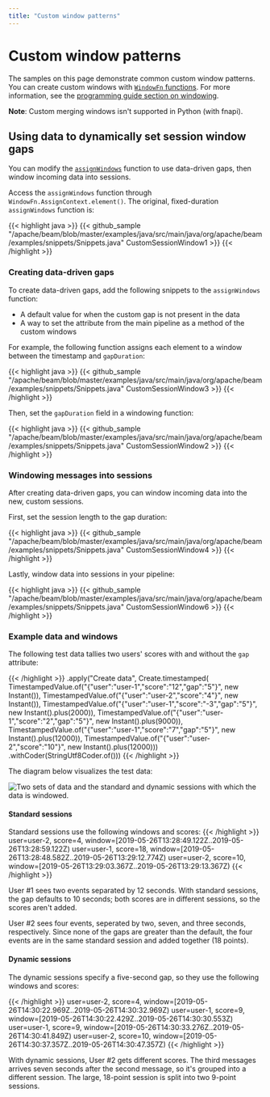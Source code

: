 ```yaml
---
title: "Custom window patterns"
---
```

<!--
Licensed under the Apache License, Version 2.0 (the "License");
you may not use this file except in compliance with the License.
You may obtain a copy of the License at

http://www.apache.org/licenses/LICENSE-2.0

Unless required by applicable law or agreed to in writing, software
distributed under the License is distributed on an "AS IS" BASIS,
WITHOUT WARRANTIES OR CONDITIONS OF ANY KIND, either express or implied.
See the License for the specific language governing permissions and
limitations under the License.
-->

# Custom window patterns
The samples on this page demonstrate common custom window patterns. You can create custom windows with [`WindowFn` functions](/documentation/programming-guide/#provided-windowing-functions). For more information, see the [programming guide section on windowing](/documentation/programming-guide/#windowing).

**Note**: Custom merging windows isn't supported in Python (with fnapi).

## Using data to dynamically set session window gaps

You can modify the [`assignWindows`](https://beam.apache.org/releases/javadoc/current/index.html?org/apache/beam/sdk/transforms/windowing/SlidingWindows.html) function to use data-driven gaps, then window incoming data into sessions.

Access the `assignWindows` function through `WindowFn.AssignContext.element()`. The original, fixed-duration `assignWindows` function is:

{{< highlight java >}}
{{< github_sample "/apache/beam/blob/master/examples/java/src/main/java/org/apache/beam/examples/snippets/Snippets.java" CustomSessionWindow1 >}}
{{< /highlight >}}

### Creating data-driven gaps
To create data-driven gaps, add the following snippets to the `assignWindows` function:
- A default value for when the custom gap is not present in the data 
- A way to set the attribute from the main pipeline as a method of the custom windows

For example, the following function assigns each element to a window between the timestamp and `gapDuration`:

{{< highlight java >}}
{{< github_sample "/apache/beam/blob/master/examples/java/src/main/java/org/apache/beam/examples/snippets/Snippets.java" CustomSessionWindow3 >}}
{{< /highlight >}}

Then, set the `gapDuration` field in a windowing function:

{{< highlight java >}}
{{< github_sample "/apache/beam/blob/master/examples/java/src/main/java/org/apache/beam/examples/snippets/Snippets.java" CustomSessionWindow2 >}}
{{< /highlight >}}

### Windowing messages into sessions
After creating data-driven gaps, you can window incoming data into the new, custom sessions.

First, set the session length to the gap duration:

{{< highlight java >}}
{{< github_sample "/apache/beam/blob/master/examples/java/src/main/java/org/apache/beam/examples/snippets/Snippets.java" CustomSessionWindow4 >}}
{{< /highlight >}}

Lastly, window data into sessions in your pipeline:

{{< highlight java >}}
{{< github_sample "/apache/beam/blob/master/examples/java/src/main/java/org/apache/beam/examples/snippets/Snippets.java" CustomSessionWindow6 >}}
{{< /highlight >}}

### Example data and windows
The following test data tallies two users' scores with and without the `gap` attribute:

{{< /highlight >}}
.apply("Create data", Create.timestamped(
            TimestampedValue.of("{\"user\":\"user-1\",\"score\":\"12\",\"gap\":\"5\"}", new Instant()),
            TimestampedValue.of("{\"user\":\"user-2\",\"score\":\"4\"}", new Instant()),
            TimestampedValue.of("{\"user\":\"user-1\",\"score\":\"-3\",\"gap\":\"5\"}", new Instant().plus(2000)),
            TimestampedValue.of("{\"user\":\"user-1\",\"score\":\"2\",\"gap\":\"5\"}", new Instant().plus(9000)),
            TimestampedValue.of("{\"user\":\"user-1\",\"score\":\"7\",\"gap\":\"5\"}", new Instant().plus(12000)),
            TimestampedValue.of("{\"user\":\"user-2\",\"score\":\"10\"}", new Instant().plus(12000)))
        .withCoder(StringUtf8Coder.of()))
{{< /highlight >}}

The diagram below visualizes the test data:

![Two sets of data and the standard and dynamic sessions with which the data is windowed.]( /images/standard-vs-dynamic-sessions.png)

#### Standard sessions

Standard sessions use the following windows and scores:
{{< /highlight >}}
user=user-2, score=4, window=[2019-05-26T13:28:49.122Z..2019-05-26T13:28:59.122Z)
user=user-1, score=18, window=[2019-05-26T13:28:48.582Z..2019-05-26T13:29:12.774Z)
user=user-2, score=10, window=[2019-05-26T13:29:03.367Z..2019-05-26T13:29:13.367Z)
{{< /highlight >}}

User #1 sees two events separated by 12 seconds. With standard sessions, the gap defaults to 10 seconds; both scores are in different sessions, so the scores aren't added.

User #2 sees four events, seperated by two, seven, and three seconds, respectively. Since none of the gaps are greater than the default, the four events are in the same standard session and added together (18 points).

#### Dynamic sessions
The dynamic sessions specify a five-second gap, so they use the following windows and scores:

{{< /highlight >}}
user=user-2, score=4, window=[2019-05-26T14:30:22.969Z..2019-05-26T14:30:32.969Z)
user=user-1, score=9, window=[2019-05-26T14:30:22.429Z..2019-05-26T14:30:30.553Z)
user=user-1, score=9, window=[2019-05-26T14:30:33.276Z..2019-05-26T14:30:41.849Z)
user=user-2, score=10, window=[2019-05-26T14:30:37.357Z..2019-05-26T14:30:47.357Z)
{{< /highlight >}}

With dynamic sessions, User #2 gets different scores. The third messages arrives seven seconds after the second message, so it's grouped into a different session. The large, 18-point session is split into two 9-point sessions.
